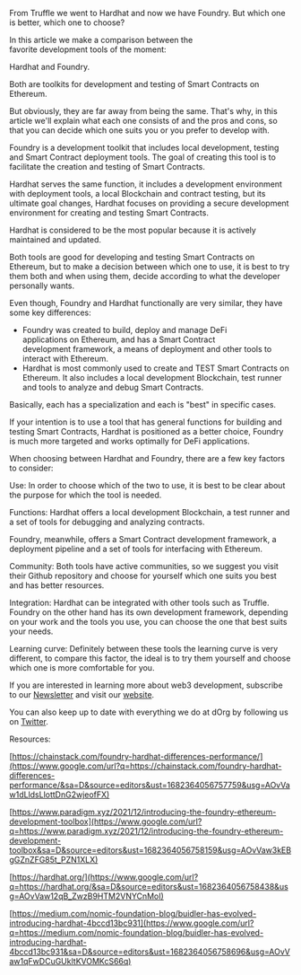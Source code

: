 From Truffle we went to Hardhat and now we have Foundry. But which one is better, which one to choose?

In this article we make a comparison between the favorite development tools of the moment:

Hardhat and Foundry.

Both are toolkits for development and testing of Smart Contracts on Ethereum.

But obviously, they are far away from being the same. That's why, in this article we'll explain what each one consists of and the pros and cons, so that you can decide which one suits you or you prefer to develop with.

Foundry is a development toolkit that includes local development, testing and Smart Contract deployment tools. The goal of creating this tool is to facilitate the creation and testing of Smart Contracts.

Hardhat serves the same function, it includes a development environment with deployment tools, a local Blockchain and contract testing, but its ultimate goal changes, Hardhat focuses on providing a secure development environment for creating and testing Smart Contracts.

Hardhat is considered to be the most popular because it is actively maintained and updated.

Both tools are good for developing and testing Smart Contracts on Ethereum, but to make a decision between which one to use, it is best to try them both and when using them, decide according to what the developer personally wants.

Even though, Foundry and Hardhat functionally are very similar, they have some key differences:

- Foundry was created to build, deploy and manage DeFi applications on Ethereum, and has a Smart Contract development framework, a means of deployment and other tools to interact with Ethereum.
- Hardhat is most commonly used to create and TEST Smart Contracts on Ethereum. It also includes a local development Blockchain, test runner and tools to analyze and debug Smart Contracts.

Basically, each has a specialization and each is "best" in specific cases.

If your intention is to use a tool that has general functions for building and testing Smart Contracts, Hardhat is positioned as a better choice, Foundry is much more targeted and works optimally for DeFi applications.

When choosing between Hardhat and Foundry, there are a few key factors to consider:

Use: In order to choose which of the two to use, it is best to be clear about the purpose for which the tool is needed.

Functions: Hardhat offers a local development Blockchain, a test runner and a set of tools for debugging and analyzing contracts.

Foundry, meanwhile, offers a Smart Contract development framework, a deployment pipeline and a set of tools for interfacing with Ethereum.

Community: Both tools have active communities, so we suggest you visit their Github repository and choose for yourself which one suits you best and has better resources.

Integration: Hardhat can be integrated with other tools such as Truffle. Foundry on the other hand has its own development framework, depending on your work and the tools you use, you can choose the one that best suits your needs.

Learning curve: Definitely between these tools the learning curve is very different, to compare this factor, the ideal is to try them yourself and choose which one is more comfortable for you.

If you are interested in learning more about web3 development, subscribe to our [Newsletter](https://www.google.com/url?q=https://blog.dorg.tech/&sa=D&source=editors&ust=1682364056756727&usg=AOvVaw3qnRW_Mlso-Ax5fPTaone0) and visit our [website](https://www.google.com/url?q=https://www.dorg.tech/&sa=D&source=editors&ust=1682364056756935&usg=AOvVaw0ugrTHOphAsK7q9VvKBmGS).

You can also keep up to date with everything we do at dOrg by following us on [Twitter](https://www.google.com/url?q=https://twitter.com/dOrg_tech&sa=D&source=editors&ust=1682364056757271&usg=AOvVaw0XJ9-3SGKJ1utdOCF3g52r).

Resources:

[https://chainstack.com/foundry-hardhat-differences-performance/](https://www.google.com/url?q=https://chainstack.com/foundry-hardhat-differences-performance/&sa=D&source=editors&ust=1682364056757759&usg=AOvVaw1dLldsLlottDnG2wjeofFX)

[https://www.paradigm.xyz/2021/12/introducing-the-foundry-ethereum-development-toolbox](https://www.google.com/url?q=https://www.paradigm.xyz/2021/12/introducing-the-foundry-ethereum-development-toolbox&sa=D&source=editors&ust=1682364056758159&usg=AOvVaw3kEBgGZnZFG85t_PZN1XLX)

[https://hardhat.org/](https://www.google.com/url?q=https://hardhat.org/&sa=D&source=editors&ust=1682364056758438&usg=AOvVaw12qB_ZwzB9HTM2VNYCnMoI)

[https://medium.com/nomic-foundation-blog/buidler-has-evolved-introducing-hardhat-4bccd13bc931](https://www.google.com/url?q=https://medium.com/nomic-foundation-blog/buidler-has-evolved-introducing-hardhat-4bccd13bc931&sa=D&source=editors&ust=1682364056758696&usg=AOvVaw1qFwDCuGUkltKVOMKcS66q)
